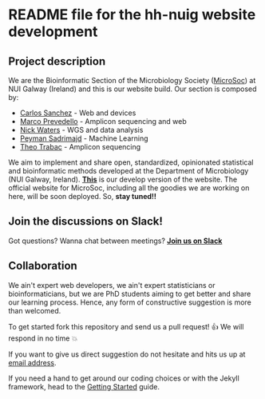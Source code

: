 <!-- This is a cumbersome way to have comments in markdown that are excluded -->
<!-- form HTML -->
<!-- README file for hh-nuig website development -->
<!-- authors: # Marco Prevedello m.prevedello1@nuigalway.ie # Carlos Sanchez -->
<!-- c.sanchez2@nuigalwa.ie -->

# README file for the hh-nuig website development

## Project description

We are the Bioinformatic Section of the Microbiology Society
([MicroSoc](https://socs.nuigalway.ie/societies.php?id=NjI=)) at NUI Galway
(Ireland) and this is our website build. Our section is composed by:

* [Carlos Sanchez](mailto:c.sanchez2@nuigalway.ie) - Web and devices
* [Marco Prevedello](mailto:m.prevedello1@nuigalway.ie) - Amplicon sequencing
  and web
* [Nick Waters](mailto:n.waters4@nuigalway.ie) - WGS and data analysis
* [Peyman Sadrimajd](mailto:p.sadrimajd1@nuigalway.ie) - Machine Learning
* [Theo Trabac](mailto:t.trabac1@nuigalway.ie) - Amplicon sequencing

We aim to implement and share open, standardized, opinionated statistical and
bioinformatic methods developed at the Department of Microbiology (NUI Galway,
Ireland). [**This**](https://github.com/NUIGhackyhour/NUIGhackyhour.github.io)
is our develop version of the website. The official website for MicroSoc,
including all the goodies we are working on here, will be soon deployed. So,
**stay tuned!!**

## Join the discussions on Slack!
Got questions?  Wanna chat between meetings? [**Join us on Slack**](https://join.slack.com/t/hh-nuig/shared_invite/enQtNjI0NDMxNTI2MDcxLThlYzFjY2M0ZjI3YzUyZTgzMWI3MzI1MmNmMGFmYjViMzdmZjA4N2FlYzYxZmY5YzQwZGJiNjI5OGExM2RmMDU)

## Collaboration

We ain't expert web developers, we ain't expert statisticians or
bioinformaticians, but we are PhD students aiming to get better and share our
learning process. Hence, any form of constructive suggestion is more than
welcomed.

To get started fork this repository and send us a pull request! :+1: We will
respond in no time :boom:

If you want to give us direct suggestion do not hesitate and hits us up at
[email address](mailto:hh-nuig@googlegroup.com).

If you need a hand to get around our coding choices or with the Jekyll
framework, head to the [Getting Started](Getting-Started.html) guide.
